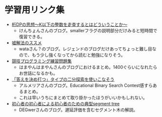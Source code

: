# 学習用リンク集

- [桁DPの思想〜K以下の整数を走査するとはどういうことか〜](http://drken1215.hatenablog.com/entry/2019/02/04/013700)
  - けんちょんさんのブログ。smallerフラグの説明部分だけみると短時間で復習できる。
- [嘘解法のススメ](https://wata-orz.hatenadiary.org/entry/20111218/1324226179)
  - wataさん？のブログ。レジェンドのブログだけあってちょっと難し目なので、もう少し強くなってから読むと勉強になりそう。
- [競技プログラミング練習問題集](https://www.hamayanhamayan.com/entry/2100/01/01/000000)
  - はまやんはまやんさんのブログにおけるまとめ。1400ぐらいになれたらお世話になるかも。
- [「答えを決め打つ」タイプの二分探索を使いこなそう](https://betrue12.hateblo.jp/entry/2019/05/11/013403)
  - アルメリアさんのブログ。Educational Binary Search Contest感すらあるまとめ。
  - これは早いうちにまとめて取り掛かったほうがいいかもしれない。
- [初心者の初心者による初心者のための典型segment tree](http://d.hatena.ne.jp/DEGwer/touch/20131211/1386757368)
  - DEGwerさんのブログ。遅延評価を含むセグメント木の解説。

